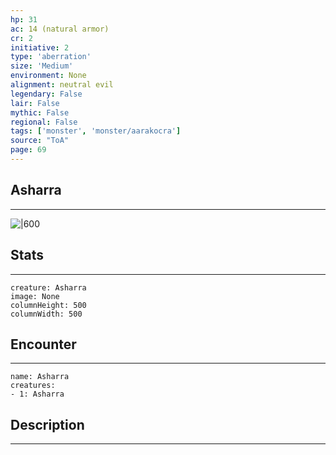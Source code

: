 ```yaml
---
hp: 31
ac: 14 (natural armor)
cr: 2
initiative: 2
type: 'aberration'    
size: 'Medium'
environment: None
alignment: neutral evil
legendary: False
lair: False
mythic: False
regional: False
tags: ['monster', 'monster/aarakocra']
source: "ToA"
page: 69
---
```


## Asharra
---

![|600](D:/Program%20Files/5e.tools/img/bestiary/ToA/Asharra.jpg)

## Stats
---

```statblock
creature: Asharra
image: None
columnHeight: 500
columnWidth: 500
```

## Encounter
---

```encounter-table
name: Asharra
creatures:
- 1: Asharra
```

## Description
---




